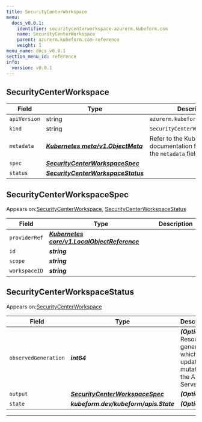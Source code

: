 ```yaml
---
title: SecurityCenterWorkspace
menu:
  docs_v0.0.1:
    identifier: securitycenterworkspace-azurerm.kubeform.com
    name: SecurityCenterWorkspace
    parent: azurerm.kubeform.com-reference
    weight: 1
menu_name: docs_v0.0.1
section_menu_id: reference
info:
  version: v0.0.1
---
```


## SecurityCenterWorkspace
| Field | Type | Description |
| ------ | ----- | ----------- |
| `apiVersion` | string | `azurerm.kubeform.com/v1alpha1` |
|    `kind` | string | `SecurityCenterWorkspace` |
| `metadata` | ***[Kubernetes meta/v1.ObjectMeta](https://kubernetes.io/docs/reference/generated/kubernetes-api/v1.13/#objectmeta-v1-meta)***|Refer to the Kubernetes API documentation for the fields of the `metadata` field.|
| `spec` | ***[SecurityCenterWorkspaceSpec](#securitycenterworkspacespec)***||
| `status` | ***[SecurityCenterWorkspaceStatus](#securitycenterworkspacestatus)***||
## SecurityCenterWorkspaceSpec

Appears on:[SecurityCenterWorkspace](#securitycenterworkspace), [SecurityCenterWorkspaceStatus](#securitycenterworkspacestatus)

| Field | Type | Description |
| ------ | ----- | ----------- |
| `providerRef` | ***[Kubernetes core/v1.LocalObjectReference](https://kubernetes.io/docs/reference/generated/kubernetes-api/v1.13/#localobjectreference-v1-core)***||
| `id` | ***string***||
| `scope` | ***string***||
| `workspaceID` | ***string***||
## SecurityCenterWorkspaceStatus

Appears on:[SecurityCenterWorkspace](#securitycenterworkspace)

| Field | Type | Description |
| ------ | ----- | ----------- |
| `observedGeneration` | ***int64***| ***(Optional)*** Resource generation, which is updated on mutation by the API Server.|
| `output` | ***[SecurityCenterWorkspaceSpec](#securitycenterworkspacespec)***| ***(Optional)*** |
| `state` | ***kubeform.dev/kubeform/apis.State***| ***(Optional)*** |
---
